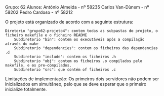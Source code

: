 Grupo: 62
Alunos:
    António Almeida - nº 58235
    Carlos Van-Dùnem - nº 58202
    Pedro Cardoso - nº 58212


O projeto está organizado de acordo com a seguinte estrutura:

    Diretorio "grupo62-projeto4": contem todas as subpastas do projeto, o ficheiro makefile e o ficheiro README
        Subdiretorio "bin": contem os executáveis após a compilação através do make
        Subdiretorio "dependencies": contem os ficheiros das dependencias .d
        Subdiretorio "include": contem os ficheiros .h
        Subdiretorio "obj": contem os ficheiros .o compilados pelo makefile, e os pre-compilados.
        Subdiretorio "src": que contém of ficheiros .c

Limitações de implementação:
	Os primeiros dois servidores não podem ser inicializados em simultâneo, pelo que se deve esperar que o primeiro inicialize totalmente.

